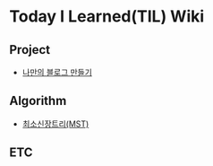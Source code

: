 # Today I Learned(TIL) Wiki

## Project
* [나만의 블로그 만들기](https://github.com/movingyun/Today-I-Learn/tree/master/%EB%82%98%EB%A7%8C%EC%9D%98%20%EB%B8%94%EB%A1%9C%EA%B7%B8%20%EB%A7%8C%EB%93%A4%EA%B8%B0) 

## Algorithm
* [최소신장트리(MST)](https://github.com/movingyun/Today-I-Learn/blob/master/%EC%95%8C%EA%B3%A0%EB%A6%AC%EC%A6%98/%EC%B5%9C%EC%86%8C%EC%8B%A0%EC%9E%A5%ED%8A%B8%EB%A6%AC(MST).md)

## ETC
